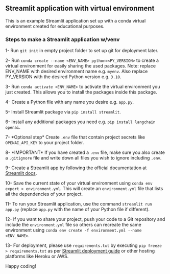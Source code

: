 ## Streamlit application with virtual environment

This is an example Streamlit application set up with a conda virtual environment created for educational purposes.

### Steps to make a Streamlit application w/venv

1- Run `git init` in empty project folder to set up git for deployment later.

2- Run `conda create --name <ENV_NAME> python=<PY_VERSION>` to create a virtual environment for easily sharing the used packages. Note: replace ENV_NAME with desired environment name e.g. `myenv`. Also replace PY_VERSION with the desired Python version e.g. `3.10`.

3- Run `conda activate <ENV_NAME>` to activate the virtual environment you just created. This allows you to install the packages inside this package.

4- Create a Python file with any name you desire e.g. `app.py`.

5- Install Streamlit package via `pip install streamlit`.

6- Install any additional packages you need e.g. `pip install langchain openai`.

7- \*Optional step\* Create `.env` file that contain project secrets like `OPENAI_API_KEY` to your project folder.

8- \*IMPORTANT\* If you have created a `.env` file, make sure you also create a `.gitignore` file and write down all files you wish to ignore including `.env`.

9- Create a Streamlit app by following the official documentation at [Streamlit docs](https://docs.streamlit.io/get-started/fundamentals/main-concepts).

10- Save the current state of your virtual environment using `conda env export > environment.yml`. This will create an `environment.yml` file that lists all the dependencies of your project.

11- To run your Streamlit application, use the command `streamlit run app.py` (replace `app.py` with the name of your Python file if different).

12- If you want to share your project, push your code to a Git repository and include the `environment.yml` file so others can recreate the same environment using `conda env create -f environment.yml --name <ENV_NAME>`.

13- For deployment, please use `requirements.txt` by executing `pip freeze > requirements.txt` as per [Streamlit deployment guide](https://docs.streamlit.io/streamlit-community-cloud) or other hosting platforms like Heroku or AWS.

Happy coding!
